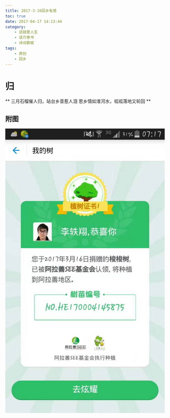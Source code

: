```yaml
---
title: 2017-3-16回乡有感
toc: true
date: 2017-04-17 14:13:44
category: 
	- 这就是人生
	- 读万卷书
	- 诗词歌赋
tags: 
    - 原创
    - 回乡
---
```


# 归 
**
三月石榴催人归，站台乡音惹人泪
思乡情如淮河水，呱呱落地又轮回
**

## 附图
<!--more-->
![24岁生日做了一件公益](/img/birthday-24.jpg)
